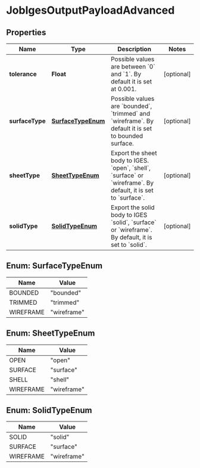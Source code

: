
# JobIgesOutputPayloadAdvanced

## Properties
Name | Type | Description | Notes
------------ | ------------- | ------------- | -------------
**tolerance** | **Float** | Possible values are between &#x60;0&#x60; and &#x60;1&#x60;. By default it is set at 0.001. |  [optional]
**surfaceType** | [**SurfaceTypeEnum**](#SurfaceTypeEnum) | Possible values are &#x60;bounded&#x60;, &#x60;trimmed&#x60; and &#x60;wireframe&#x60;. By default it is set to bounded surface. |  [optional]
**sheetType** | [**SheetTypeEnum**](#SheetTypeEnum) | Export the sheet body to IGES. &#x60;open&#x60;, &#x60;shell&#x60;, &#x60;surface&#x60; or &#x60;wireframe&#x60;. By default, it is set to &#x60;surface&#x60;. |  [optional]
**solidType** | [**SolidTypeEnum**](#SolidTypeEnum) | Export the solid body to IGES &#x60;solid&#x60;, &#x60;surface&#x60; or &#x60;wireframe&#x60;. By default, it is set to &#x60;solid&#x60;. |  [optional]


<a name="SurfaceTypeEnum"></a>
## Enum: SurfaceTypeEnum
Name | Value
---- | -----
BOUNDED | &quot;bounded&quot;
TRIMMED | &quot;trimmed&quot;
WIREFRAME | &quot;wireframe&quot;


<a name="SheetTypeEnum"></a>
## Enum: SheetTypeEnum
Name | Value
---- | -----
OPEN | &quot;open&quot;
SURFACE | &quot;surface&quot;
SHELL | &quot;shell&quot;
WIREFRAME | &quot;wireframe&quot;


<a name="SolidTypeEnum"></a>
## Enum: SolidTypeEnum
Name | Value
---- | -----
SOLID | &quot;solid&quot;
SURFACE | &quot;surface&quot;
WIREFRAME | &quot;wireframe&quot;



